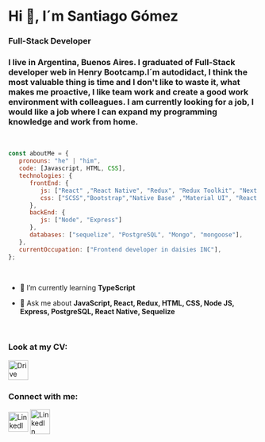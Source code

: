<h1 align="left">Hi 👋, I´m Santiago Gómez</h1>
<h3 align="left">Full-Stack Developer</h3>

<h3 align="left">I live in Argentina, Buenos Aires. I graduated of Full-Stack developer web in Henry Bootcamp.I´m autodidact, I think the most valuable thing is time and I don't like to waste it, what makes me proactive, I like team work and create a good work environment with colleagues. I am currently looking for a job, I would like a job where I can expand my programming knowledge and work from home.</h3>

<br>

```javascript
const aboutMe = {
   pronouns: "he" | "him",
   code: [Javascript, HTML, CSS],
   technologies: {
      frontEnd: {
         js: ["React" ,"React Native", "Redux", "Redux Toolkit", "Next.js"],
         css: ["SCSS","Bootstrap","Native Base" ,"Material UI", "React Native Paper", "React Native Elements"]
      },
      backEnd: {
         js: ["Node", "Express"]
      },
      databases: ["sequelize", "PostgreSQL", "Mongo", "mongoose"],
   },
   currentOccupation: ["Frontend developer in daisies INC"],
};
```

<br>

- 🌱 I’m currently learning **TypeScript**

- 💬 Ask me about **JavaScript, React, Redux, HTML, CSS, Node JS, Express, PostgreSQL, React Native, Sequelize**

<br>

<h3 align="left">Look at my CV:</h3>
<a href="https://drive.google.com/file/d/1bacPzJ4X8q7UACXJrlZTCQ2k_xEYNH3S/view?usp=share_link" target="blank"><img align="center" src="https://upload.wikimedia.org/wikipedia/commons/thumb/d/da/Google_Drive_logo.png/669px-Google_Drive_logo.png" alt="Drive" height="40" width="40" /></a>

<br>

<h3 align="left">Connect with me:</h3>
<p align="left">
<a href="https://www.linkedin.com/in/santiago-gomez-68ba97239/" target="blank"><img align="center" src="https://raw.githubusercontent.com/rahuldkjain/github-profile-readme-generator/master/src/images/icons/Social/linked-in-alt.svg" alt="LinkedIn" height="40" width="40" /></a>
<a href="mailto:gomezsantiago26999@gmail.com" target="blank"><img align="center" src="https://cdn-icons-png.flaticon.com/512/2965/2965306.png" alt="LinkedIn" height="50" width="40" /></a>
</p>

